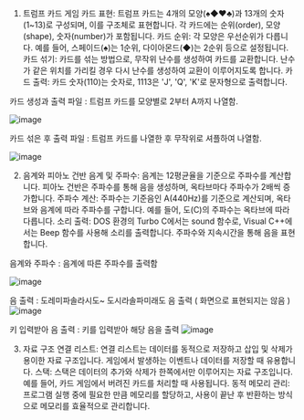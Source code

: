 1. 트럼프 카드 게임
카드 표현: 트럼프 카드는 4개의 모양(♠◆♥♣)과 13개의 숫자(1~13)로 구성되며, 이를 구조체로 표현합니다. 각 카드에는 순위(order), 모양(shape), 숫자(number)가 포함됩니다.
카드 순위: 각 모양은 우선순위가 다릅니다. 예를 들어, 스페이드(♠)는 1순위, 다이아몬드(◆)는 2순위 등으로 설정됩니다.
카드 섞기: 카드를 섞는 방법으로, 무작위 난수를 생성하여 카드를 교환합니다. 난수가 같은 위치를 가리킬 경우 다시 난수를 생성하여 교환이 이루어지도록 합니다.
카드 출력: 카드 숫자(110)는 숫자로, 1113은 'J', 'Q', 'K'로 문자형으로 출력합니다.


카드 생성과 출력 파일 : 트럼프 카드를 모양별로 2부터 A까지 나열함.

![image](https://github.com/user-attachments/assets/ad2cc2f8-b857-423e-823e-2549e9e6fed0)

카드 섞은 후 출력 파일 : 트럼프 카드를 나열한 후 무작위로 셔플하여 나열함.

![image](https://github.com/user-attachments/assets/3c164c23-252b-4752-897a-3681e6682bab)

2. 음계와 피아노 건반
음계 및 주파수: 음계는 12평균율을 기준으로 주파수를 계산합니다. 피아노 건반은 주파수를 통해 음을 생성하며, 옥타브마다 주파수가 2배씩 증가합니다.
주파수 계산: 주파수는 기준음인 A(440Hz)를 기준으로 계산되며, 옥타브와 음계에 따라 주파수를 구합니다. 예를 들어, 도(C)의 주파수는 옥타브에 따라 다릅니다.
소리 출력: DOS 환경의 Turbo C에서는 sound 함수로, Visual C++에서는 Beep 함수를 사용해 소리를 출력합니다. 주파수와 지속시간을 통해 음을 표현합니다.

음계와 주파수 : 음계에 따른 주파수를 출력함

![image](https://github.com/user-attachments/assets/d82ff04c-7ab9-49c2-980f-d0b2fabdf85f)

음 출력 : 도레미파솔라시도~ 도시라솔파미래도 음 출력 ( 화면으로 표현되지는 않음 )
![image](https://github.com/user-attachments/assets/7854c2c9-1c1b-4872-988e-737b8869da23)

키 입력받아 음 출력 : 키를 입력받아 해당 음을 출력
![image](https://github.com/user-attachments/assets/b505b6b4-505a-4b0a-9f2a-196d40c0dafb)

3. 자료 구조
연결 리스트: 연결 리스트는 데이터를 동적으로 저장하고 삽입 및 삭제가 용이한 자료 구조입니다. 게임에서 발생하는 이벤트나 데이터를 저장할 때 유용합니다.
스택: 스택은 데이터의 추가와 삭제가 한쪽에서만 이루어지는 자료 구조입니다. 예를 들어, 카드 게임에서 버려진 카드를 처리할 때 사용됩니다.
동적 메모리 관리: 프로그램 실행 중에 필요한 만큼 메모리를 할당하고, 사용이 끝난 후 반환하는 방식으로 메모리를 효율적으로 관리합니다.


























